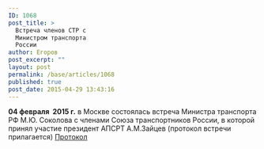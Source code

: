 ```yaml
---
ID: 1068
post_title: >
  Встреча членов СТР с
  Министром транспорта
  России
author: Егоров
post_excerpt: ""
layout: post
permalink: /base/articles/1068
published: true
post_date: 2015-04-29 13:43:16
---
```

<strong>04 февраля  2015 г.</strong> в Москве состоялась встреча Министра транспорта РФ М.Ю. Соколова с членами Союза транспортников России, в которой  принял участие президент АПСРТ А.М.Зайцев (протокол встречи прилагается)
<a href="http://www.apsrt.ru/wp-content/uploads/2015/04/Протокол-.pdf">Протокол</a>